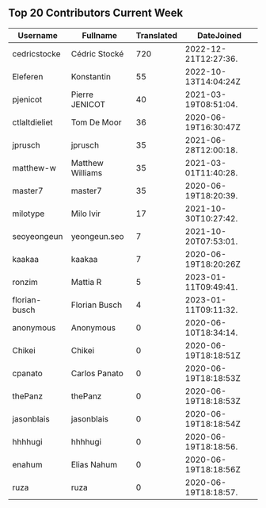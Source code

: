 ## Top 20 Contributors Current Week ##
|Username|Fullname|Translated|DateJoined|
|--------|--------|----------|----------|
|cedricstocke|Cédric Stocké|720|2022-12-21T12:27:36.|
|Eleferen|Konstantin|55|2022-10-13T14:04:24Z|
|pjenicot|Pierre JENICOT|40|2021-03-19T08:51:04.|
|ctlaltdieliet|Tom De Moor|36|2020-06-19T16:30:47Z|
|jprusch|jprusch|35|2021-06-28T12:00:18.|
|matthew-w|Matthew Williams|35|2021-03-01T11:40:28.|
|master7|master7|35|2020-06-19T18:20:39.|
|milotype|Milo Ivir|17|2021-10-30T10:27:42.|
|seoyeongeun|yeongeun.seo|7|2021-10-20T07:53:01.|
|kaakaa|kaakaa|7|2020-06-19T18:20:26Z|
|ronzim|Mattia R|5|2023-01-11T09:49:41.|
|florian-busch|Florian Busch|4|2023-01-11T09:11:32.|
|anonymous|Anonymous|0|2020-06-10T18:34:14.|
|Chikei|Chikei|0|2020-06-19T18:18:51Z|
|cpanato|Carlos Panato|0|2020-06-19T18:18:53Z|
|thePanz|thePanz|0|2020-06-19T18:18:53Z|
|jasonblais|jasonblais|0|2020-06-19T18:18:54Z|
|hhhhugi|hhhhugi|0|2020-06-19T18:18:56.|
|enahum|Elias  Nahum|0|2020-06-19T18:18:56Z|
|ruza|ruza|0|2020-06-19T18:18:57.|
